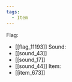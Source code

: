 ```yaml
---
tags:
  - Item
---
```

Flag:
- [[flag_11193]]
Sound:
- [[sound_43]]
- [[sound_17]]
- [[sound_44]]
Item:
- [[item_673]]
